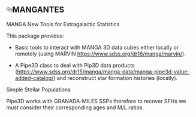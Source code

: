   <div id="readme" class="Box-body readme blob js-code-block-container px-5">
    <article class="markdown-body entry-content" itemprop="text"><h1><a id="user-content-mangantes" class="anchor" aria-hidden="true" href="#mangantes"><svg class="octicon octicon-link" viewBox="0 0 16 16" version="1.1" width="16" height="16" aria-hidden="true"><path fill-rule="evenodd" d="M4 9h1v1H4c-1.5 0-3-1.69-3-3.5S2.55 3 4 3h4c1.45 0 3 1.69 3 3.5 0 1.41-.91 2.72-2 3.25V8.59c.58-.45 1-1.27 1-2.09C10 5.22 8.98 4 8 4H4c-.98 0-2 1.22-2 2.5S3 9 4 9zm9-3h-1v1h1c1 0 2 1.22 2 2.5S13.98 12 13 12H9c-.98 0-2-1.22-2-2.5 0-.83.42-1.64 1-2.09V6.25c-1.09.53-2 1.84-2 3.25C6 11.31 7.55 13 9 13h4c1.45 0 3-1.69 3-3.5S14.5 6 13 6z"></path></svg></a>MANGANTES</h1>
<p>MANGA New Tools for Extragalactic Statistics</p>
<p>This package provides:</p>
<ul>
<li>
<p>Basic tools to interact with MANGA 3D data cubes either locally or remotely
(using MARVIN <a href="https://www.sdss.org/dr16/manga/marvin/" rel="nofollow">https://www.sdss.org/dr16/manga/marvin/</a>).</p>
</li>
<li>
<p>A Pipe3D class to deal with Pip3D data products
(<a href="https://www.sdss.org/dr15/manga/manga-data/manga-pipe3d-value-added-catalog/" rel="nofollow">https://www.sdss.org/dr15/manga/manga-data/manga-pipe3d-value-added-catalog/</a>)
and reconstruct star formation histories (locally).</p>
</li>
</ul>
<p>Simple Stellar Populations</p>
<p>Pipe3D works with GRANADA-MILES SSPs therefore to recover SFHs we must consider their corresponding ages and M/L ratios.</p>
</article>
  </div>

   
